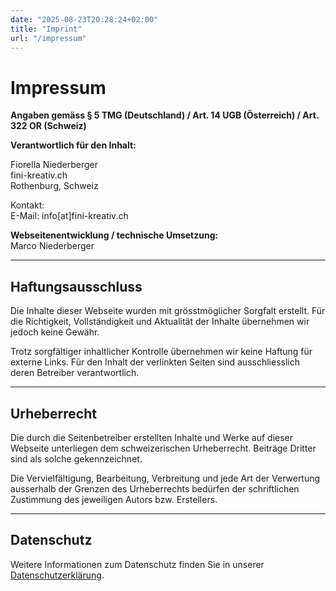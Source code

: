 ```yaml
---
date: "2025-08-23T20:28:24+02:00"
title: "Imprint"
url: "/impressum"
---
```


# Impressum

**Angaben gemäss § 5 TMG (Deutschland) / Art. 14 UGB (Österreich) / Art. 322 OR (Schweiz)**

**Verantwortlich für den Inhalt:**

Fiorella Niederberger  
fini-kreativ.ch  
Rothenburg, Schweiz  

Kontakt:  
E-Mail: info[at]fini-kreativ.ch

**Webseitenentwicklung / technische Umsetzung:**  
Marco Niederberger

---

## Haftungsausschluss

Die Inhalte dieser Webseite wurden mit grösstmöglicher Sorgfalt erstellt. Für die Richtigkeit, Vollständigkeit und Aktualität der Inhalte übernehmen wir jedoch keine Gewähr.  

Trotz sorgfältiger inhaltlicher Kontrolle übernehmen wir keine Haftung für externe Links. Für den Inhalt der verlinkten Seiten sind ausschliesslich deren Betreiber verantwortlich.  

---

## Urheberrecht

Die durch die Seitenbetreiber erstellten Inhalte und Werke auf dieser Webseite unterliegen dem schweizerischen Urheberrecht. Beiträge Dritter sind als solche gekennzeichnet.  

Die Vervielfältigung, Bearbeitung, Verbreitung und jede Art der Verwertung ausserhalb der Grenzen des Urheberrechts bedürfen der schriftlichen Zustimmung des jeweiligen Autors bzw. Erstellers.  

---

## Datenschutz

Weitere Informationen zum Datenschutz finden Sie in unserer [Datenschutzerklärung](/datenschutz/).
